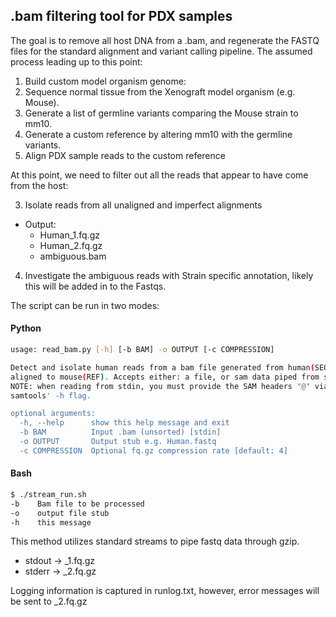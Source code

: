 ## .bam filtering tool for PDX samples
The goal is to remove all host DNA from a .bam, and regenerate the FASTQ
files for the standard alignment and variant calling pipeline. The assumed 
process leading up to this point:

1. Build custom model organism genome:
  1. Sequence normal tissue from the Xenograft model organism (e.g. Mouse).
  2. Generate a list of germline variants comparing the Mouse strain to mm10.
  3. Generate a custom reference by altering mm10 with the germline variants.
2. Align PDX sample reads to the custom reference

At this point, we need to filter out all the reads that appear to have come from the host:

3. Isolate reads from all unaligned and imperfect alignments
  * Output: 
    * Human_1.fq.gz
    * Human_2.fq.gz
    - ambiguous.bam
4. Investigate the ambiguous reads with Strain specific annotation, likely this will be added in to the Fastqs.

The script can be run in two modes:
#### Python
```bash
usage: read_bam.py [-h] [-b BAM] -o OUTPUT [-c COMPRESSION]

Detect and isolate human reads from a bam file generated from human(SEQ)
aligned to mouse(REF). Accepts either: a file, or sam data piped from stdin.
NOTE: when reading from stdin, you must provide the SAM headers "@" via
samtools' -h flag.

optional arguments:
  -h, --help      show this help message and exit
  -b BAM          Input .bam (unsorted) [stdin]
  -o OUTPUT       Output stub e.g. Human.fastq
  -c COMPRESSION  Optional fq.gz compression rate [default: 4]
```

#### Bash
```bash
$ ./stream_run.sh 
-b    Bam file to be processed
-o    output file stub
-h    this message
```
This method utilizes standard streams to pipe fastq data through gzip.  

- stdout -> _1.fq.gz
- stderr -> _2.fq.gz

Logging information is captured in runlog.txt, however, error messages will be sent to _2.fq.gz

